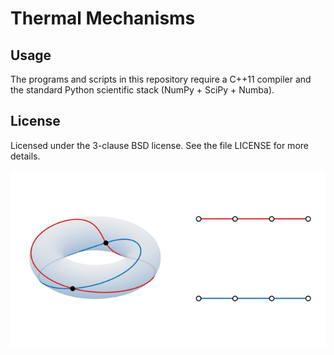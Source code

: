 Thermal Mechanisms
==================

Usage
-----

The programs and scripts in this repository require a C++11 compiler
and the standard Python scientific stack (NumPy + SciPy + Numba).

License
-------

Licensed under the 3-clause BSD license. See the file LICENSE for more
details.

<p align="center">
  <img src="https://raw.githubusercontent.com/manu-mannattil/assets/master/thermmech/4bar.gif" alt="Four-bar linkage animation"/>
</p>
